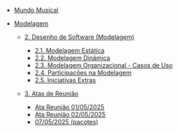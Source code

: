 - [Mundo Musical](/)

- [Modelagem]()

  - [2. Desenho de Software (Modelagem)]()
    - [2.1. Modelagem Estática](/Modelagem/2.1.ModelagemEstatica.md)
    - [2.2. Modelagem Dinâmica](/Modelagem/2.2.ModelagemDinamica.md)
    - [2.3. Modelagem Organizacional - Casos de Uso](/Modelagem/2.3.ModelagemOrganizacionalCasosDeUso.md)
    - [2.4. Participações na Modelagem](/Modelagem/2.4.ParticipacoesModelagem.md)
    - [2.5. Iniciativas Extras](/Modelagem/2.5.IniciativasExtras.md)

  - [3. Atas de Reunião]()
    - [Ata Reunião 01/05/2025](/Modelagem/Reunioes/ata01.md)
    - [Ata Reunião 02/05/2025](/Modelagem/Reunioes/ataClasses.md)
    - [07/05/2025 (pacotes)](/Modelagem/Reunioes/ataPacotes.md)
